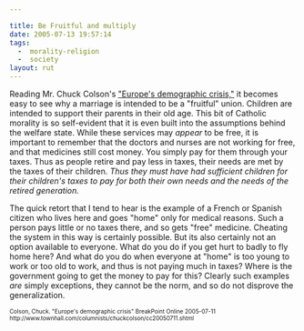 ```yaml
---

title: Be Fruitful and multiply
date: 2005-07-13 19:57:14
tags:
  -  morality-religion
  -  society
layout: rut
---
```


<p>Reading Mr. Chuck Colson's <a href="http://www.townhall.com/columnists/chuckcolson/cc20050711.shtml">"Europe's demographic crisis,"</a> it becomes easy to see why a marriage is intended to be a "fruitful" union.  Children are intended to support their parents in their old age.  This bit of Catholic morality is so self-evident that it is even built into the assumptions behind the welfare state.  While these services may <em>appear</em> to be free, it is important to remember that the doctors and nurses are not working for free, and that medicines still cost money.  You simply pay for them through your taxes.  Thus as people retire and pay less in taxes, their needs are met by the taxes of their children. <em>Thus they must have had sufficient children for their children's taxes to pay for both their own needs and the needs of the retired generation.</em></p>  <p>The quick retort that I tend to hear is the example of a French or Spanish citizen who lives here and goes "home" only for medical reasons.  Such a person pays little or no taxes there, and so gets "free" medicine.  Cheating the system in this way is certainly possible.  But its also certainly not an option available to everyone.  What do you do if you get hurt to badly to fly home here?  And what do you do when everyone at "home" is too young to work or too old to work, and thus is not paying much in taxes? Where is the government going to get the money to pay for this? Clearly such examples <em>are</em> simply exceptions, they cannot be the norm, and so do not disprove the generalization.</p>  <font size="-2"> Colson, Chuck.  "Europe's demographic crisis" BreakPoint Online 2005-07-11 http://www.townhall.com/columnists/chuckcolson/cc20050711.shtml </font>


